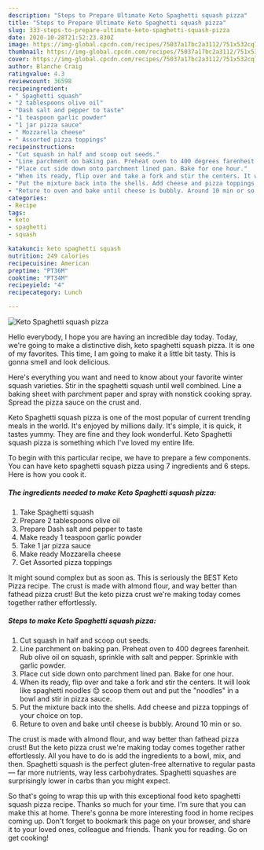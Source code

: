 ```yaml
---
description: "Steps to Prepare Ultimate Keto Spaghetti squash pizza"
title: "Steps to Prepare Ultimate Keto Spaghetti squash pizza"
slug: 333-steps-to-prepare-ultimate-keto-spaghetti-squash-pizza
date: 2020-10-28T21:52:23.830Z
image: https://img-global.cpcdn.com/recipes/75037a17bc2a3112/751x532cq70/keto-spaghetti-squash-pizza-recipe-main-photo.jpg
thumbnail: https://img-global.cpcdn.com/recipes/75037a17bc2a3112/751x532cq70/keto-spaghetti-squash-pizza-recipe-main-photo.jpg
cover: https://img-global.cpcdn.com/recipes/75037a17bc2a3112/751x532cq70/keto-spaghetti-squash-pizza-recipe-main-photo.jpg
author: Blanche Craig
ratingvalue: 4.3
reviewcount: 36598
recipeingredient:
- " Spaghetti squash"
- "2 tablespoons olive oil"
- "Dash salt and pepper to taste"
- "1 teaspoon garlic powder"
- "1 jar pizza sauce"
- " Mozzarella cheese"
- " Assorted pizza toppings"
recipeinstructions:
- "Cut squash in half and scoop out seeds."
- "Line parchment on baking pan. Preheat oven to 400 degrees farenheit. Rub olive oil on squash, sprinkle with salt and pepper. Sprinkle with garlic powder."
- "Place cut side down onto parchment lined pan. Bake for one hour."
- "When its ready, flip over and take a fork and stir the centers. It will look like spaghetti noodles 😊 scoop them out and put the &#34;noodles&#34; in a bowl and stir in pizza sauce."
- "Put the mixture back into the shells. Add cheese and pizza toppings of your choice on top."
- "Reture to oven and bake until cheese is bubbly. Around 10 min or so."
categories:
- Recipe
tags:
- keto
- spaghetti
- squash

katakunci: keto spaghetti squash 
nutrition: 249 calories
recipecuisine: American
preptime: "PT36M"
cooktime: "PT34M"
recipeyield: "4"
recipecategory: Lunch

---
```



![Keto Spaghetti squash pizza](https://img-global.cpcdn.com/recipes/75037a17bc2a3112/751x532cq70/keto-spaghetti-squash-pizza-recipe-main-photo.jpg)

Hello everybody, I hope you are having an incredible day today. Today, we're going to make a distinctive dish, keto spaghetti squash pizza. It is one of my favorites. This time, I am going to make it a little bit tasty. This is gonna smell and look delicious.

Here&#39;s everything you want and need to know about your favorite winter squash varieties. Stir in the spaghetti squash until well combined. Line a baking sheet with parchment paper and spray with nonstick cooking spray. Spread the pizza sauce on the crust and.

Keto Spaghetti squash pizza is one of the most popular of current trending meals in the world. It's enjoyed by millions daily. It's simple, it is quick, it tastes yummy. They are fine and they look wonderful. Keto Spaghetti squash pizza is something which I've loved my entire life.


To begin with this particular recipe, we have to prepare a few components. You can have keto spaghetti squash pizza using 7 ingredients and 6 steps. Here is how you cook it.

<!--inarticleads1-->

##### The ingredients needed to make Keto Spaghetti squash pizza:

1. Take  Spaghetti squash
1. Prepare 2 tablespoons olive oil
1. Prepare Dash salt and pepper to taste
1. Make ready 1 teaspoon garlic powder
1. Take 1 jar pizza sauce
1. Make ready  Mozzarella cheese
1. Get  Assorted pizza toppings


It might sound complex but as soon as. This is seriously the BEST Keto Pizza recipe. The crust is made with almond flour, and way better than fathead pizza crust! But the keto pizza crust we&#39;re making today comes together rather effortlessly. 

<!--inarticleads2-->

##### Steps to make Keto Spaghetti squash pizza:

1. Cut squash in half and scoop out seeds.
1. Line parchment on baking pan. Preheat oven to 400 degrees farenheit. Rub olive oil on squash, sprinkle with salt and pepper. Sprinkle with garlic powder.
1. Place cut side down onto parchment lined pan. Bake for one hour.
1. When its ready, flip over and take a fork and stir the centers. It will look like spaghetti noodles 😊 scoop them out and put the &#34;noodles&#34; in a bowl and stir in pizza sauce.
1. Put the mixture back into the shells. Add cheese and pizza toppings of your choice on top.
1. Reture to oven and bake until cheese is bubbly. Around 10 min or so.


The crust is made with almond flour, and way better than fathead pizza crust! But the keto pizza crust we&#39;re making today comes together rather effortlessly. All you have to do is add the ingredients to a bowl, mix, and then. Spaghetti squash is the perfect gluten-free alternative to regular pasta — far more nutrients, way less carbohydrates. Spaghetti squashes are surprisingly lower in carbs than you might expect. 

So that's going to wrap this up with this exceptional food keto spaghetti squash pizza recipe. Thanks so much for your time. I'm sure that you can make this at home. There's gonna be more interesting food in home recipes coming up. Don't forget to bookmark this page on your browser, and share it to your loved ones, colleague and friends. Thank you for reading. Go on get cooking!

